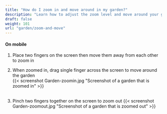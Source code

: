 ```yaml
---
title: "How do I zoom in and move around in my garden?"
description: "Learn how to adjust the zoom level and move around your garden"
draft: false
weight: 101
url: "garden/zoom-and-move"
---
```

#### On mobile

1. Place two fingers on the screen then move them away from each other to zoom in

2. When zoomed in, drag single finger across the screen to move around the garden<br />
{{< screenshot Garden-zoomin.jpg "Screenshot of a garden that is zoomed in" >}}<br /><br />

3. Pinch two fingers together on the screen to zoom out
{{< screenshot Garden-zoomout.jpg "Screenshot of a garden that is zoomed out" >}}
